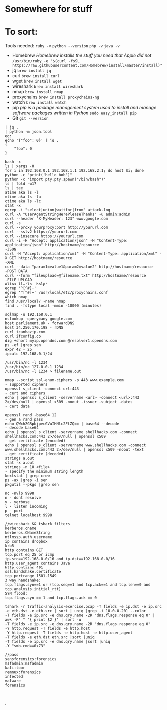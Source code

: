 # Somewhere for stuff
# To sort:
Tools needed:
`ruby -v`
`python --version`
`php -v`
`java -v`

- Homebrew 
*Homebrew installs the stuff you need that Apple did not* 
`/usr/bin/ruby -e "$(curl -fsSL https://raw.githubusercontent.com/Homebrew/install/master/install)"`
- jq 
`brew install jq` 
- curl 
`brew install curl` 
- wget 
`brew install wget` 
- wireshark 
`brew install wireshark` 
- nmap 
`brew install nmap` 
- proxychains 
`brew install proxychains-ng` 
- watch 
`brew install watch` 
- pip 
*pip is a package management system used to install and manage software packages written in Python* 
`sudo easy_install pip` 
- Git 
`git --version` 

```
| jq .
| python -m json.tool
eg:
echo '{"foo": 0}' | jq .
{
    "foo": 0
}
```
```
bash -x
ls | xargs -0
for i in 192.168.0.1 192.168.1.1 192.168.2.1; do host $i; done
python -c "print('hello bob')"
python -c 'import pty;pty.spawn("/bin/bash")'
ls | fold -w17
ls | tee
atime aka ls -l
mtime aka ls -lu
ctime aka ls -lc
stat -x
egrep -i "select|union|waitfor|from" attack.log
curl -A "UserAgentStringHerePleaseThanks" -u admin:admin
curl --header "X-MyHeader: 123" www.google.com
curl -s 
curl --proxy yourproxy:port http://yoururl.com
curl --sslv2 https://yoururl.com
curl --insecure https://yoururl.com
curl -i -H "Accept: application/json" -H "Content-Type: application/json" http://hostname/resource
-JSON
curl -H "Accept: application/xml" -H "Content-Type: application/xml" -X GET http://hostname/resource
-XML
curl --data "param1=value1&param2=value2" http://hostname/resource
-POST DATA
curl --form "fileupload=@filename.txt" http://hostname/resource
-FILE UPLOAD
alias ll='ls -halp'
egrep '^[^#]+'
egrep '^[^#]+' /usr/local/etc/proxychains.conf
which nmap
find /usr/local/ -name nmap
find . -fstype local -mmin -10000 (minutes)

sqlmap -u 192.168.0.1
nslookup -query=any google.com
host parliament.uk - forwardDNS
host 34.250.170.198 - rDNS
curl icanhazip.com
curl ifconfig.co
dig +short myip.opendns.com @resolver1.opendns.com
ps -ef |grep sen
expr 42 - 25
ipcalc 192.168.0.1/24

/usr/bin/nc -l 1234
/usr/bin/nc 127.0.0.1 1234
/usr/bin/nc -l 1234 > filename.out

nmap --script ssl-enum-ciphers -p 443 www.example.com
- supported ciphers
openssl s_client -connect url:443
- cert and ciphers
echo | openssl s_client -servername <url> -connect <url>:443 2>/dev/null | openssl x509 -noout -issuer -subject -dates
- cert data

openssl rand -base64 12
- gen a rand pass
echo QWxhZGRpbjpvcGVuIHNlc2FtZQ== | base64 --decode
- decode base64
echo | openssl s_client -servername shellhacks.com -connect shellhacks.com:443 2>/dev/null | openssl x509
- get certificate (encoded)
echo | openssl s_client -servername www.shellhacks.com -connect www.shellhacks.com:443 2>/dev/null | openssl x509 -noout -text
- get certificate (decoded)
strings a.out
stat -x a.out 
strings -n 10 <file>
- specify the minimum string length
kextstat | grep crow
ps -ax |grep -i sen
pkgutil --pkgs |grep sen

nc -nvlp 9998
n - dont resolve
v - verbose
l - listen incoming
p - port
telnet localhost 9998

//wireshark && tshark filters
kerberos.cname
kerberos.CNameString
ntlmssp.auth.username
ip contains dropbox
krb5
http contains GET
tcp.port eq 25 or icmp
ip.src==192.168.0.0/16 and ip.dst==192.168.0.0/16
http.user_agent contains Java
http contains 401
ssl.handshake.certificate
tcp portrange 1501-1549
3 way handshake:
tcp.flags.syn==1 or (tcp.seq==1 and tcp.ack==1 and tcp.len==0 and tcp.analysis.initial_rtt)
SYN flood:
tcp.flags.syn == 1 and tcp.flags.ack == 0

tshark -r traffic-analysis-exercise.pcap -T fields -e ip.dst -e ip.src -e eth.dst -e eth.src | sort | uniq |grep -i 10.0.0.201 --color
-T fields -e ip.src -e dns.qry.name -2R "dns.flags.response eq 0" | awk -F" " '{ print $2 }' | sort -u
-T fields -e ip.src -e dns.qry.name -2R "dns.flags.response eq 0"
-Y http.request -T fields -e http.host
-Y http.request -T fields -e http.host -e http.user_agent
-T fields -e eth.dst eth.src |sort |uniq
-T fields -e ip.src -e dns.qry.name |sort |uniq
-Y "smb.cmd==0x73"

//pass
sansforensics:forensics
msfadmin:msfadmin
kali:toor
remnux:forensics
infected
malware
forensics



```


.

